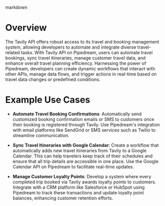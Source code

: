 markdown

# Overview

The Tavily API offers robust access to its travel and booking management system, allowing developers to automate and integrate diverse travel-related tasks. With Tavily API on Pipedream, users can automate travel bookings, sync travel itineraries, manage customer travel data, and enhance overall travel planning efficiency. Harnessing the power of Pipedream, developers can create dynamic workflows that interact with other APIs, manage data flows, and trigger actions in real-time based on travel data changes or predefined conditions.

# Example Use Cases

- **Automate Travel Booking Confirmations**: Automatically send customized booking confirmation emails or SMS to customers once their booking is registered through Tavily. Use Pipedream's integration with email platforms like SendGrid or SMS services such as Twilio to streamline communication.

- **Sync Travel Itineraries with Google Calendar**: Create a workflow that automatically adds new travel itineraries from Tavily to a Google Calendar. This can help travelers keep track of their schedules and ensure that all trip details are accessible in one place. Use the Google Calendar API on Pipedream to facilitate real-time updates.

- **Manage Customer Loyalty Points**: Develop a system where every completed trip booked via Tavily awards loyalty points to customers. Integrate with a CRM platform like Salesforce or HubSpot using Pipedream to track these transactions and update loyalty point balances, enhancing customer retention efforts.
